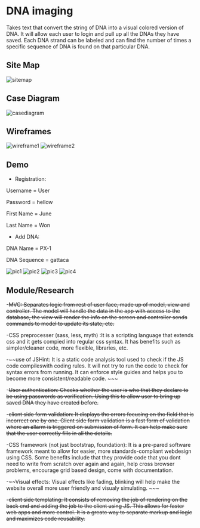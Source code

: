 DNA imaging
===========

Takes text that convert the string of DNA into a visual colored version of DNA. It will allow each user to login and pull up all the DNAs they have saved. Each DNA strand can be labeled and can find the number of times a specific sequence of DNA is found on that particular DNA.
	
Site Map
--------
![sitemap](https://github.com/xsweetpea/2014-finalproject/blob/master/documentation/sitemap.png)

Case Diagram
------------
![casediagram](https://github.com/xsweetpea/2014-finalproject/blob/master/documentation/casediagram.png)

Wireframes
----------
![wireframe1](https://github.com/xsweetpea/2014-finalproject/blob/master/documentation/wireframe1.png)
![wireframe2](https://github.com/xsweetpea/2014-finalproject/blob/master/documentation/wireframe2.png)

Demo
----
- Registration: 

Username = User

Password = hellow

First Name = June

Last Name = Won

- Add DNA:

DNA Name = PX-1

DNA Sequence = gattaca

![pic1](https://github.com/xsweetpea/2014-finalproject/blob/master/documentation/1.png)
![pic2](https://github.com/xsweetpea/2014-finalproject/blob/master/documentation/2.png)
![pic3](https://github.com/xsweetpea/2014-finalproject/blob/master/documentation/3.png)
![pic4](https://github.com/xsweetpea/2014-finalproject/blob/master/documentation/4.png)


Module/Research
---------------
-~~MVC: Separates logic from rest of user face, made up of model, view and controller. The model will handle the data in the app with access to the database, the view will render the info on the screen and controller sends commands to model to update its state, etc.~~

-CSS preprocesser (sass, less, myth) :It is a scripting language that extends css and it gets compied into regular css syntax. It has benefits such as simpler/cleaner code, more flexible, libraries, etc. 

-~~use of JSHint: It is a static code analysis tool used to check if the JS code compileswith coding rules. It will not try to run the code to check for syntax errors from running. It can enforce style guides and helps you to become more consistent/readable code. ~~~

-~~User authentication: Checks whether the user is who that they declare to be using passwords as verification. Using this to allow user to bring up saved DNA they have created before.~~

-~~client side form validation: It displays the errors focusing on the field that is incorrect one by one. Client side form validation is a fast form of validation where an allarm is triggered on submission of form. It can help make sure that the user correctly fills in all the details.~~ 

-CSS framework (not just bootstrap, foundation): It is a pre-pared software framework meant to allow for easier, more standards-compliant webdesign using CSS. Some benefits include that they provide code that you dont need to write from scratch over again and again, help cross browser problems, encourage grid based design, come with documentation.

-~~Visual effects: Visual effects like fading, blinking will help make the website overall more user friendly and visualy simulating. ~~~

-~~client side templating: It consists of removing the job of rendering on the back end and adding the job to the client using JS. This allows for faster web apps and more control. It is a greate way to separate markup and logic and maximizes code reusability.~~
